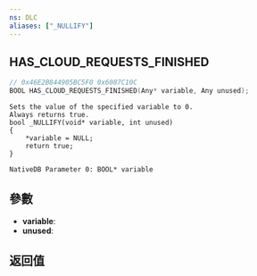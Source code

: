 ```yaml
---
ns: DLC
aliases: ["_NULLIFY"]
---
```

## HAS_CLOUD_REQUESTS_FINISHED

```c
// 0x46E2B844905BC5F0 0x6087C10C
BOOL HAS_CLOUD_REQUESTS_FINISHED(Any* variable, Any unused);
```

```
Sets the value of the specified variable to 0.  
Always returns true.  
bool _NULLIFY(void* variable, int unused)  
{  
    *variable = NULL;  
    return true;  
}  
```

```
NativeDB Parameter 0: BOOL* variable
```

## 參數
* **variable**: 
* **unused**: 

## 返回值
